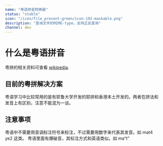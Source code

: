 ```yaml
---
name: "粤语拼音转换器"
status: "stable"
icon: "/icon/file_present-green/icon-192-maskable.png"
description: "查询文件的MIME-type，支持正反查询"
channel: dev
---
```


# 什么是粤语拼音

粤拼的相关资料可查看 [wikipedia](https://zh.wikipedia.org/wiki/%E9%A6%99%E6%B8%AF%E8%AA%9E%E8%A8%80%E5%AD%B8%E5%AD%B8%E6%9C%83%E7%B2%B5%E8%AA%9E%E6%8B%BC%E9%9F%B3%E6%96%B9%E6%A1%88).

## 目前的粤拼解决方案

粤语学习中比较常用的是有耶鲁大学开发的耶拼和香港本土开发的。两者在拼法和发音上有区别，注意不能混为一谈。

## 注意事项

粤语中不需要用音调标注符号来标注，不过需要用数字来代表其发音。如 mat4 ye2 这类。
粤语里面有爆破音，其标注方式和英语类似。如 ma“t”
